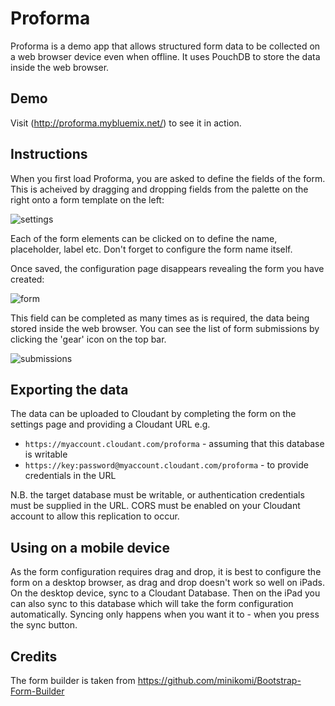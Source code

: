 # Proforma

Proforma is a demo app that allows structured form data to be collected on a web browser device even when offline. It uses PouchDB 
to store the data inside the web browser.

## Demo

Visit (http://proforma.mybluemix.net/) to see it in action.

## Instructions

When you first load Proforma, you are asked to define the fields of the form. This is acheived by dragging and dropping
fields from the palette on the right onto a form template on the left:

![settings](https://github.com/glynnbird/proforma/raw/master/public/img/proforma_settings1.png "settings")

Each of the form elements can be clicked on to define the name, placeholder, label etc. Don't forget to configure the form name itself.

Once saved, the configuration page disappears revealing the form you have created:

![form](https://github.com/glynnbird/proforma/raw/master/public/img/proforma_form.png "form")

This field can be completed as many times as is required, the data being stored inside the web browser. 
You can see the list of form submissions by clicking the 'gear' icon on the top bar.

![submissions](https://github.com/glynnbird/proforma/raw/master/public/img/proforma_submissions.png "submissions")

## Exporting the data

The data can be uploaded to Cloudant by completing the form on the settings page and providing a Cloudant URL e.g.

* `https://myaccount.cloudant.com/proforma` - assuming that this database is writable 
* `https://key:password@myaccount.cloudant.com/proforma` - to provide credentials in the URL

N.B. the target database must be writable, or authentication credentials must be supplied in the URL. CORS must be enabled on your Cloudant account
to allow this replication to occur.

## Using on a mobile device

As the form configuration requires drag and drop, it is best to configure the form on a desktop browser, as drag and drop doesn't
work so well on iPads. On the desktop device, sync to a Cloudant Database. Then on the iPad you can also sync to this database
which will take the form configuration automatically. Syncing only happens when you want it to - when you press the sync button.


## Credits

The form builder is taken from https://github.com/minikomi/Bootstrap-Form-Builder

